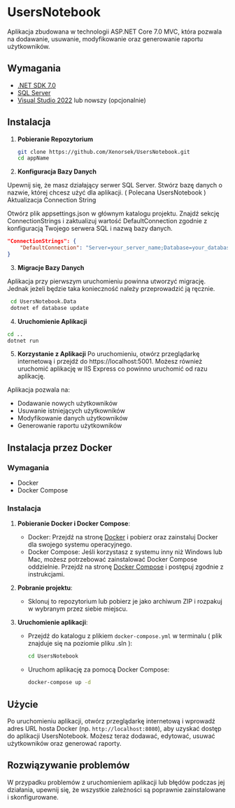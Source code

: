 # UsersNotebook

Aplikacja zbudowana w technologii ASP.NET Core 7.0 MVC, która pozwala na dodawanie, usuwanie, modyfikowanie oraz generowanie raportu użytkowników.

## Wymagania

- [.NET SDK 7.0](https://dotnet.microsoft.com/download/dotnet/7.0)
- [SQL Server](https://www.microsoft.com/en-us/sql-server/sql-server-downloads)
- [Visual Studio 2022](https://visualstudio.microsoft.com/visual-studio-preview/) lub nowszy (opcjonalnie)

## Instalacja

1. **Pobieranie Repozytorium**
   
   ```bash
   git clone https://github.com/Xenorsek/UsersNotebook.git
   cd appName
   ```
2. **Konfiguracja Bazy Danych**

Upewnij się, że masz działający serwer SQL Server.
Stwórz bazę danych o nazwie, której chcesz użyć dla aplikacji. ( Polecana UsersNotebook )
Aktualizacja Connection String

Otwórz plik appsettings.json w głównym katalogu projektu. Znajdź sekcję ConnectionStrings i zaktualizuj wartość DefaultConnection zgodnie z konfiguracją Twojego serwera SQL i nazwą bazy danych.

```json
"ConnectionStrings": {
    "DefaultConnection": "Server=your_server_name;Database=your_database_name;Trusted_Connection=true;MultipleActiveResultSets=true;"
}
```
3. **Migracje Bazy Danych**
   
Aplikacja przy pierwszym uruchomieniu powinna utworzyć migrację. Jednak jeżeli będzie taka konieczność należy przeprowadzić ją ręcznie.
  ```bash
   cd UsersNotebook.Data
   dotnet ef database update
   ```
4. **Uruchomienie Aplikacji**
```bash
cd ..
dotnet run
```
5. **Korzystanie z Aplikacji**
Po uruchomieniu, otwórz przeglądarkę internetową i przejdź do https://localhost:5001.
Możesz również uruchomić aplikację w IIS Express co powinno uruchomić od razu aplikację.

Aplikacja pozwala na:
- Dodawanie nowych użytkowników
- Usuwanie istniejących użytkowników
- Modyfikowanie danych użytkowników
- Generowanie raportu użytkowników
## Instalacja przez Docker
### Wymagania

- Docker
- Docker Compose

### Instalacja

1. **Pobieranie Docker i Docker Compose**:
   - Docker: Przejdź na stronę [Docker](https://docs.docker.com/get-docker/) i pobierz oraz zainstaluj Docker dla swojego systemu operacyjnego.
   - Docker Compose: Jeśli korzystasz z systemu inny niż Windows lub Mac, możesz potrzebować zainstalować Docker Compose oddzielnie. Przejdź na stronę [Docker Compose](https://docs.docker.com/compose/install/) i postępuj zgodnie z instrukcjami.

2. **Pobranie projektu**:
   - Sklonuj to repozytorium lub pobierz je jako archiwum ZIP i rozpakuj w wybranym przez siebie miejscu.

3. **Uruchomienie aplikacji**:
   - Przejdź do katalogu z plikiem `docker-compose.yml` w terminalu ( plik znajduje się na poziomie pliku .sln ):
     ```bash
     cd UsersNotebook
     ```
   - Uruchom aplikację za pomocą Docker Compose:
     ```bash
     docker-compose up -d
     ```

## Użycie

Po uruchomieniu aplikacji, otwórz przeglądarkę internetową i wprowadź adres URL hosta Docker (np. `http://localhost:8080`), aby uzyskać dostęp do aplikacji UsersNotebook. Możesz teraz dodawać, edytować, usuwać użytkowników oraz generować raporty.

## Rozwiązywanie problemów

W przypadku problemów z uruchomieniem aplikacji lub błędów podczas jej działania, upewnij się, że wszystkie zależności są poprawnie zainstalowane i skonfigurowane.
